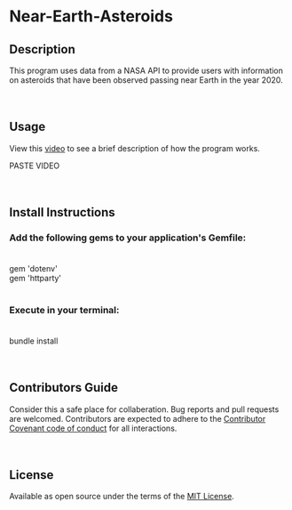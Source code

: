 # Near-Earth-Asteroids

## Description
This program uses data from a NASA API to provide users with information on asteroids that have been observed passing near Earth in the year 2020.
<br/>
<br/>
<br/>

## Usage
View this [video]() to see a brief description of how the program works.

PASTE VIDEO
<br/>
<br/>
<br/>

## Install Instructions
### Add the following gems to your application's Gemfile: <br/><br/>
gem 'dotenv' <br/>
gem 'httparty'
<br/>
<br/>

### Execute in your terminal: <br/><br/>
bundle install
<br/>
<br/>
<br/>

## Contributors Guide
Consider this a safe place for collaberation. Bug reports and pull requests are welcomed. Contributors are expected to adhere to the [Contributor Covenant code of conduct](https://www.contributor-covenant.org/) for all interactions.
<br/>
<br/>
<br/>

## License
Available as open source under the terms of the [MIT License](https://github.com/JenniferEstes/Near-Earth-Asteroids/blob/main/LICENSE).